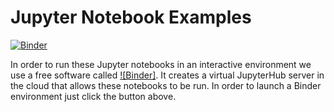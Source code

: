 # Jupyter Notebook Examples
[![Binder](https://mybinder.org/badge_logo.svg)](https://mybinder.org/v2/gh/UncertainQubit/binder/master?filepath=therightfit.ipynb)

In order to run these Jupyter notebooks in an interactive environment we use a free software called [![Binder]](https://mybinder.readthedocs.io/en/latest/index.html). It creates a virtual JupyterHub server in the cloud that allows these notebooks to be run. In order to launch a Binder environment just click the button above.
